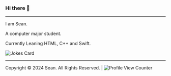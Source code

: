 ### Hi there 👋
---

I am Sean.

A computer major student.

Currently Leaning HTML, C++ and Swift.

![Jokes Card](https://readme-jokes.vercel.app/api)

---

Copyright © 2024 Sean. All Rights Reserved. | ![Profile View Counter](https://komarev.com/ghpvc/?username=daseanm)
